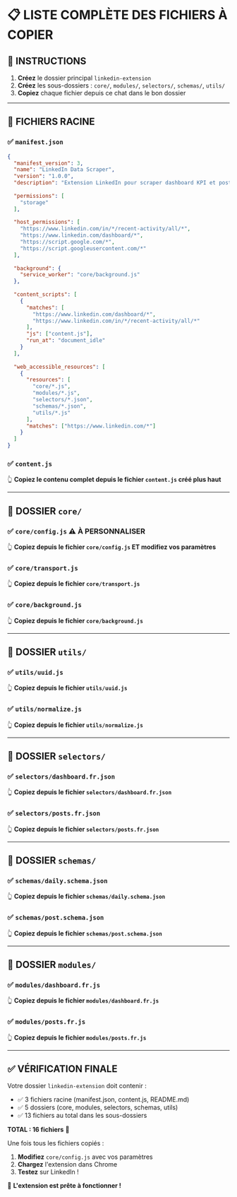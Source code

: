 # 📋 LISTE COMPLÈTE DES FICHIERS À COPIER

## 🎯 INSTRUCTIONS
1. **Créez** le dossier principal `linkedin-extension`
2. **Créez** les sous-dossiers : `core/`, `modules/`, `selectors/`, `schemas/`, `utils/`
3. **Copiez** chaque fichier depuis ce chat dans le bon dossier

---

## 📁 FICHIERS RACINE

### ✅ `manifest.json`
```json
{
  "manifest_version": 3,
  "name": "LinkedIn Data Scraper",
  "version": "1.0.0",
  "description": "Extension LinkedIn pour scraper dashboard KPI et posts (FR uniquement)",
  
  "permissions": [
    "storage"
  ],
  
  "host_permissions": [
    "https://www.linkedin.com/in/*/recent-activity/all/*",
    "https://www.linkedin.com/dashboard/*",
    "https://script.google.com/*",
    "https://script.googleusercontent.com/*"
  ],
  
  "background": {
    "service_worker": "core/background.js"
  },
  
  "content_scripts": [
    {
      "matches": [
        "https://www.linkedin.com/dashboard/*",
        "https://www.linkedin.com/in/*/recent-activity/all/*"
      ],
      "js": ["content.js"],
      "run_at": "document_idle"
    }
  ],
  
  "web_accessible_resources": [
    {
      "resources": [
        "core/*.js",
        "modules/*.js", 
        "selectors/*.json",
        "schemas/*.json",
        "utils/*.js"
      ],
      "matches": ["https://www.linkedin.com/*"]
    }
  ]
}
```

### ✅ `content.js`
👆 **Copiez le contenu complet depuis le fichier `content.js` créé plus haut**

---

## 📁 DOSSIER `core/`

### ✅ `core/config.js` ⚠️ **À PERSONNALISER**
👆 **Copiez depuis le fichier `core/config.js` ET modifiez vos paramètres**

### ✅ `core/transport.js`
👆 **Copiez depuis le fichier `core/transport.js`**

### ✅ `core/background.js`
👆 **Copiez depuis le fichier `core/background.js`**

---

## 📁 DOSSIER `utils/`

### ✅ `utils/uuid.js`
👆 **Copiez depuis le fichier `utils/uuid.js`**

### ✅ `utils/normalize.js`
👆 **Copiez depuis le fichier `utils/normalize.js`**

---

## 📁 DOSSIER `selectors/`

### ✅ `selectors/dashboard.fr.json`
👆 **Copiez depuis le fichier `selectors/dashboard.fr.json`**

### ✅ `selectors/posts.fr.json`
👆 **Copiez depuis le fichier `selectors/posts.fr.json`**

---

## 📁 DOSSIER `schemas/`

### ✅ `schemas/daily.schema.json`
👆 **Copiez depuis le fichier `schemas/daily.schema.json`**

### ✅ `schemas/post.schema.json`
👆 **Copiez depuis le fichier `schemas/post.schema.json`**

---

## 📁 DOSSIER `modules/`

### ✅ `modules/dashboard.fr.js`
👆 **Copiez depuis le fichier `modules/dashboard.fr.js`**

### ✅ `modules/posts.fr.js`
👆 **Copiez depuis le fichier `modules/posts.fr.js`**

---

## ✅ VÉRIFICATION FINALE

Votre dossier `linkedin-extension` doit contenir :
- ✅ 3 fichiers racine (manifest.json, content.js, README.md)
- ✅ 5 dossiers (core, modules, selectors, schemas, utils)
- ✅ 13 fichiers au total dans les sous-dossiers

**TOTAL : 16 fichiers** 📁

Une fois tous les fichiers copiés :
1. **Modifiez** `core/config.js` avec vos paramètres
2. **Chargez** l'extension dans Chrome
3. **Testez** sur LinkedIn !

🎯 **L'extension est prête à fonctionner !**